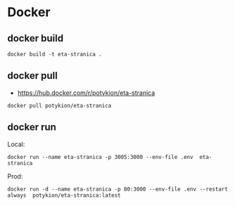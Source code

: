 # Docker 

## docker build

```
docker build -t eta-stranica .
```

## docker pull

- https://hub.docker.com/r/potykion/eta-stranica

```
docker pull potykion/eta-stranica
```

## docker run

Local:

```
docker run --name eta-stranica -p 3005:3000 --env-file .env  eta-stranica
```

Prod:

```
docker run -d --name eta-stranica -p 80:3000 --env-file .env --restart always  potykion/eta-stranica:latest
```
